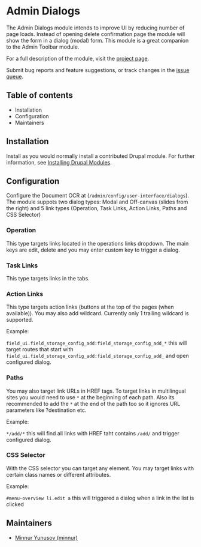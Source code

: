 # Admin Dialogs

The Admin Dialogs module intends to improve UI by reducing number of page loads.
Instead of opening delete confirmation page the module will show the form in
a dialog (modal) form. This module is a great companion to the Admin Toolbar module.

For a full description of the module, visit the
[project page](https://www.drupal.org/project/admin_dialogs).

Submit bug reports and feature suggestions, or track changes in the
[issue queue](https://www.drupal.org/project/issues/admin_dialogs).

## Table of contents

- Installation
- Configuration
- Maintainers

## Installation

Install as you would normally install a contributed Drupal module. For further
information, see
[Installing Drupal Modules](https://www.drupal.org/docs/extending-drupal/installing-drupal-modules).

## Configuration

Configure the Document OCR at (`/admin/config/user-interface/dialogs`).
The module suppots two dialog types: Modal and Off-canvas (slides from the right) and 5
link types (Operation, Task Links, Action Links, Paths and CSS Selector)

### Operation

This type targets links located in the operations links dropdown. The main keys are
edit, delete and you may enter custom key to trigger a dialog.

### Task Links

This type targets links in the tabs.

### Action Links

This type targets action links (buttons at the top of the pages (when available)).
You may also add wildcard. Currently only 1 trailing wildcard is supported.

Example:

`field_ui.field_storage_config_add:field_storage_config_add_*` this will target
routes that start with `field_ui.field_storage_config_add:field_storage_config_add_`
and open configured dialog.

### Paths

You may also target link URLs in HREF tags. To target links in multilingual sites you
would need to use `*` at the beginning of each path. Also its recommended to add
the `*` at the end of the path too so it ignores URL parameters like ?destination etc.

Example:

`*/add/*` this will find all links with HREF taht contains `/add/` and trigger 
configured dialog.

### CSS Selector

With the CSS selector you can target any element. You may target links with certain
class names or different attributes.

Example:

`#menu-overview li.edit a` this will triggered a dialog when a link in the list is
clicked

## Maintainers

- [Minnur Yunusov (minnur)](https://www.drupal.org/u/minnur)
